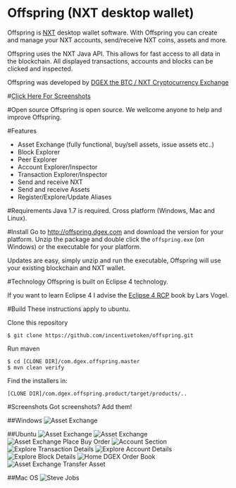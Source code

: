 Offspring (NXT desktop wallet)
==============================

Offspring is [NXT](http://www.nxtcrypto.org/) desktop wallet software. With Offspring you can create and manage your NXT accounts, send/receive NXT coins, assets and more.

Offspring uses the NXT Java API. This allows for fast access to all data in the blockchain. All displayed transactions, accounts and blocks can be clicked and inspected.

Offspring was developed by [DGEX the BTC / NXT Cryptocurrency Exchange](http://dgex.com/)

#[Click Here For Screenshots](#screenshots)

#Open source
Offspring is open source. We wellcome anyone to help and improve Offspring.

#Features
* Asset Exchange (fully functional, buy/sell assets, issue assets etc..)
* Block Explorer
* Peer Explorer
* Account Explorer/Inspector
* Transaction Explorer/Inspector
* Send and receive NXT
* Send and receive Assets
* Register/Explore/Update Aliases

#Requirements
Java 1.7 is required. Cross platform (Windows, Mac and Linux).

#Install
Go to http://offspring.dgex.com and download the version for your platform. Unzip the package and double click the `offspring.exe` (on Windows) or the executable for your platform. 

Updates are easy, simply unzip and run the executable, Offspring will use your existing  blockchain and NXT wallet.

#Technology
Offspring is built on Eclipse 4 technology.

If you want to learn Eclipse 4 I advise the [Eclipse 4 RCP](http://blog.vogella.com/2013/11/22/eclipse-4-rcp-second-edition-available/) book by Lars Vogel.

#Build
These instructions apply to ubuntu.

Clone this repository

```
$ git clone https://github.com/incentivetoken/offspring.git
```

Run maven

```
$ cd [CLONE DIR]/com.dgex.offspring.master
$ mvn clean verify
```

Find the installers in:

```
[CLONE DIR]/com.dgex.offspring.product/target/products/..
```

#Screenshots
Got screenshots? Add them!

##Windows
![Asset Exchange](http://i.imgur.com/4nBGgcZ.png)

##Ubuntu 
![Asset Exchange](http://i.imgur.com/OsFEySN.png)
![Asset Exchange](http://i.imgur.com/IjxiBrs.png)
![Asset Exchange Place Buy Order](http://i.imgur.com/s0LUPzS.png)
![Account Section](http://i.imgur.com/lP6tEaa.png)
![Explore Transaction Details](http://i.imgur.com/H1TUKIJ.png)
![Explore Account Details](http://i.imgur.com/ZOGusJ9.png)
![Explore Block Details](http://i.imgur.com/6ukMaWd.png)
![Home DGEX Order Book](http://i.imgur.com/4LIqAvd.png)
![Asset Exchange Transfer Asset](http://i.imgur.com/f2sOfiN.png)

##Mac OS
![Steve Jobs](http://i.imgur.com/FTYChP7.jpg)
